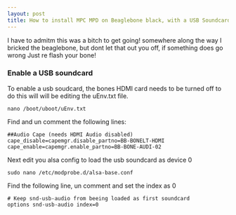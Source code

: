 ```yaml
---
layout: post
title: How to install MPC MPD on Beaglebone black, with a USB Soundcard
---
```


I have to admitm this was a bitch to get going! somewhere along the way I bricked the beaglebone, but dont let that out you off, if something does go wrong Just re flash your bone!

### Enable a USB soundcard

To enable a usb soudcard, the bones HDMI card needs to be turned off to do this will will be editing the uEnv.txt file.

```
nano /boot/uboot/uEnv.txt
```

Find and un comment the following lines:

```
##Audio Cape (needs HDMI Audio disabled)
cape_disable=capemgr.disable_partno=BB-BONELT-HDMI
cape_enable=capemgr.enable_partno=BB-BONE-AUDI-02
```

Next edit you alsa config to load the usb soundcard as device 0

```
sudo nano /etc/modprobe.d/alsa-base.conf
```

Find the following line, un comment and set the index as 0

```
# Keep snd-usb-audio from beeing loaded as first soundcard
options snd-usb-audio index=0
```
